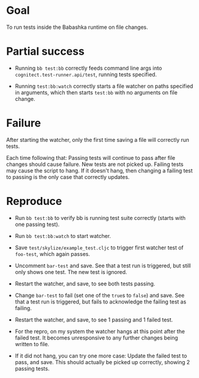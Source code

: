 # Goal

To run tests inside the Babashka runtime on file changes.

# Partial success

* Running `bb test:bb` correctly feeds command line args into
  `cognitect.test-runner.api/test`, running tests specified.

* Running `test:bb:watch` correctly starts a file watcher on paths specified in arguments, which then starts `test:bb` with no arguments on file change.

# Failure

After starting the watcher, only the first time saving a file will correctly run tests.

Each time following that: Passing tests will continue to pass after file changes should cause failure. New tests are not picked up. Failing tests may cause the script to hang. If it doesn't hang, then changing a failing test to passing is the only case that correctly updates.

# Reproduce

* Run `bb test:bb` to verify bb is running test suite correctly (starts with one passing test).

* Run `bb test:bb:watch` to start watcher.

* Save `test/skylize/example_test.cljc` to trigger first watcher test of `foo-test`, which again passes.

* Uncomment `bar-test`  and save. See that a test run is triggered, but still only shows one test. The new test is ignored.

* Restart the watcher, and save, to see both tests passing.

* Change `bar-test` to fail (set one of the `true`s to `false`) and save. See that a test run is triggered, but fails to acknowledge the failing test as failing.

* Restart the watcher, and save, to see 1 passing and 1 failed test.

* For the repro, on my system the watcher hangs at this point after the
  failed test. It becomes unresponsive to any further changes being written to file.

* If it did not hang, you can try one more case: Update the failed test to pass, and save. This should actually be picked up correctly, showing 2 passing tests.